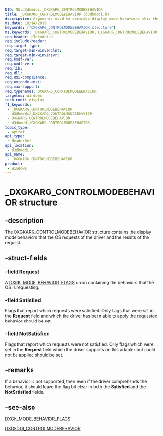 ```yaml
---
UID: NS:d3dkmddi._DXGKARG_CONTROLMODEBEHAVIOR
title: _DXGKARG_CONTROLMODEBEHAVIOR (d3dkmddi.h)
description: Arguments used to describe display mode behaviors that the OS requests of the driver and the results of the request.
ms.date: 10/14/2019
keywords: ["DXGKARG_CONTROLMODEBEHAVIOR structure"]
ms.keywords: _DXGKARG_CONTROLMODEBEHAVIOR, DXGKARG_CONTROLMODEBEHAVIOR, *INOUT_PDXGKARG_CONTROLMODEBEHAVIOR
req.header: d3dkmddi.h
req.include-header: 
req.target-type: 
req.target-min-winverclnt: 
req.target-min-winversvr: 
req.kmdf-ver: 
req.umdf-ver: 
req.lib: 
req.dll: 
req.ddi-compliance: 
req.unicode-ansi: 
req.max-support: 
req.typenames: DXGKARG_CONTROLMODEBEHAVIOR
targetos: Windows
tech.root: display
f1_keywords:
 - _DXGKARG_CONTROLMODEBEHAVIOR
 - d3dkmddi/_DXGKARG_CONTROLMODEBEHAVIOR
 - DXGKARG_CONTROLMODEBEHAVIOR
 - d3dkmddi/DXGKARG_CONTROLMODEBEHAVIOR
topic_type:
 - apiref
api_type:
 - HeaderDef
api_location:
 - d3dkmddi.h
api_name:
 - _DXGKARG_CONTROLMODEBEHAVIOR
product:
 - Windows
---
```


# _DXGKARG_CONTROLMODEBEHAVIOR structure


## -description

The DXGKARG_CONTROLMODEBEHAVIOR structure contains the display mode behaviors that the OS requests of the driver and the results of the request.

## -struct-fields

### -field Request

A [DXGK_MODE_BEHAVIOR_FLAGS](ns-d3dkmddi-_dxgk_mode_behavior_flags.md) union containing the behaviors that the OS is requesting.

### -field Satisfied

Flags that report which requests were satisfied. Only flags that were set in the **Request** field and which the driver has been able to apply the requested behavior should be set.

### -field NotSatisfied

Flags that report which requests were not satisfied. Only flags which were set in the **Request** field which the driver supports on this adapter but could not be applied should be set.

## -remarks

If a behavior is not supported, then even if the driver comprehends the behavior, it should leave the flag bit clear in both the **Satisfied** and the **NotSatisfied** fields.

## -see-also

[DXGK_MODE_BEHAVIOR_FLAGS](ns-d3dkmddi-_dxgk_mode_behavior_flags.md)

[DXGKDDI_CONTROLMODEBEHAVIOR](nc-d3dkmddi-dxgkddi_controlmodebehavior.md)

